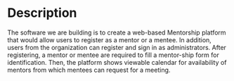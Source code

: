 # Description
The software we are building is to create a web-based Mentorship platform that would allow users to register as a mentor or a mentee. In addition, users from the organization can register and sign in as administrators. After registering, a mentor or mentee are required to fill a mentor-ship form for identification. Then, the platform shows viewable calendar for availability of mentors from which mentees can request for a meeting.
